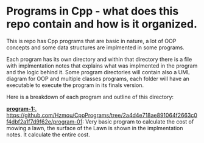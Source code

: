 # Programs in Cpp - what does this repo contain and how is it organized. 


This is repo has Cpp programs that are basic in nature, a lot of OOP concepts and some data structures are 
implmented in some programs. 

Each program has its own directory and within that directory there is a file with implmentation notes that explains what 
was implmented in the program and the logic behind it. Some program directories will contain also a UML diagram for OOP and multiple classes programs, each folder will have an executable to execute the program in its finals version. 

Here is a breakdown of each program and outline of this directory:


<u>**program-1:**.</u>
  https://github.com/Hzmou/CppPrograms/tree/2a4d4e718ae891064f2663c0f4dbf2a1f7d9f62e/program-01: Very basic program to calculate the cost of mowing a lawn, the surface of the Lawn is shown in the         implmentation notes. It calculate the entire cost. 



